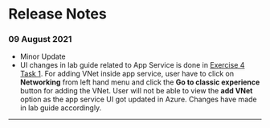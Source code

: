 # Release Notes

### 09 August 2021
   - Minor Update
   - UI changes in lab guide related to App Service is done in [Exercise 4 Task 1](https://github.com/CloudLabs-MCW/MCW-Migrating-SQL-databases-to-Azure/blob/prod/Hands-on%20lab/HOL%20step-by-step%20-%20Migrating%20SQL%20databases%20to%20Azure_08.md). For adding VNet inside app service, user have to click on **Networking** from left hand menu and click the **Go to classic experience** button for adding the VNet. User will not be able to view the **add VNet** option as the app service UI got updated in Azure. Changes have made in lab guide accordingly. 
---

